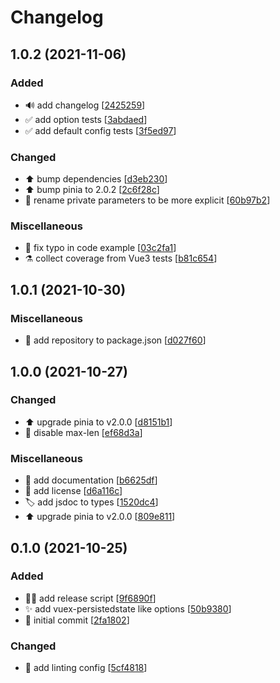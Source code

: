 # Changelog

<a name="1.0.2"></a>
## 1.0.2 (2021-11-06)

### Added

- 🔊 add changelog [[2425259](https://github.com/prazdevs/pinia-plugin-persistedstate/commit/242525956b3cd4aac115a8901da432b17df35b8b)]
- ✅ add option tests [[3abdaed](https://github.com/prazdevs/pinia-plugin-persistedstate/commit/3abdaed2b2d409a961d04e422408800e47715e6f)]
- ✅ add default config tests [[3f5ed97](https://github.com/prazdevs/pinia-plugin-persistedstate/commit/3f5ed9723ceff7782ac2879f40ddcf5b7a020e41)]

### Changed

- ⬆️ bump dependencies [[d3eb230](https://github.com/prazdevs/pinia-plugin-persistedstate/commit/d3eb230d64b11e1486dfa6b476badabaee308e81)]
- ⬆️ bump pinia to 2.0.2 [[2c6f28c](https://github.com/prazdevs/pinia-plugin-persistedstate/commit/2c6f28c4934c6a1ba606e3c096e44fd04331ec5a)]
- 🚚 rename private parameters to be more explicit [[60b97b2](https://github.com/prazdevs/pinia-plugin-persistedstate/commit/60b97b2cba22e0923f36551108805ed551c96fed)]

### Miscellaneous

- 📝 fix typo in code example [[03c2fa1](https://github.com/prazdevs/pinia-plugin-persistedstate/commit/03c2fa1e6f9cc3ca1b619f9da07155863e15f1dc)]
- ⚗️ collect coverage from Vue3 tests [[b81c654](https://github.com/prazdevs/pinia-plugin-persistedstate/commit/b81c6544381153578481d6c9d02dcb39eb58573c)]


<a name="1.0.1"></a>
## 1.0.1 (2021-10-30)

### Miscellaneous

- 📝 add repository to package.json [[d027f60](https://github.com/prazdevs/pinia-plugin-persistedstate/commit/d027f6061d98d307d8ecc845af619fdffbdad31c)]


<a name="1.0.0"></a>
## 1.0.0 (2021-10-27)

### Changed

- ⬆️ upgrade pinia to v2.0.0 [[d8151b1](https://github.com/prazdevs/pinia-plugin-persistedstate/commit/d8151b12a552cf0ee7d8ef3ed6ab5fe6f04fdf67)]
- 🎨 disable max-len [[ef68d3a](https://github.com/prazdevs/pinia-plugin-persistedstate/commit/ef68d3ac37879388e582d291618eb2dcd6642257)]

### Miscellaneous

- 📝 add documentation [[b6625df](https://github.com/prazdevs/pinia-plugin-persistedstate/commit/b6625dfb2d84f8163f48ece27d921ed3bc3ce6ae)]
- 📄 add license [[d6a116c](https://github.com/prazdevs/pinia-plugin-persistedstate/commit/d6a116c396ffcf31597c70c5a68b8af78b27772d)]
- 🏷️ add jsdoc to types [[1520dc4](https://github.com/prazdevs/pinia-plugin-persistedstate/commit/1520dc497b29391b47a335a95c5ca4037c0fff5c)]
- ⬆️ upgrade pinia to v2.0.0 [[809e811](https://github.com/prazdevs/pinia-plugin-persistedstate/commit/809e8116d83dcc1021582ecf7d33fcf3d8116c1a)]


<a name="0.1.0"></a>
## 0.1.0 (2021-10-25)

### Added

- 👷‍♂️ add release script [[9f6890f](https://github.com/prazdevs/pinia-plugin-persistedstate/commit/9f6890f6b616310fd38e3f9a15f1f19fc6b85ec5)]
- ✨ add vuex-persistedstate like options [[50b9380](https://github.com/prazdevs/pinia-plugin-persistedstate/commit/50b938029c397ce00bb67e5602eff0aa719763fd)]
- 🎉 initial commit [[2fa1802](https://github.com/prazdevs/pinia-plugin-persistedstate/commit/2fa1802c3eda8fa098697d359d752b10799a30eb)]

### Changed

- 🎨 add linting config [[5cf4818](https://github.com/prazdevs/pinia-plugin-persistedstate/commit/5cf48184b2942f31b6b192d2753deafcd7a6179c)]


